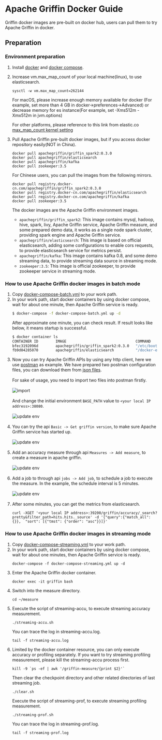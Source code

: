 <!--
Licensed to the Apache Software Foundation (ASF) under one
or more contributor license agreements.  See the NOTICE file
distributed with this work for additional information
regarding copyright ownership.  The ASF licenses this file
to you under the Apache License, Version 2.0 (the
"License"); you may not use this file except in compliance
with the License.  You may obtain a copy of the License at

  http://www.apache.org/licenses/LICENSE-2.0

Unless required by applicable law or agreed to in writing,
software distributed under the License is distributed on an
"AS IS" BASIS, WITHOUT WARRANTIES OR CONDITIONS OF ANY
KIND, either express or implied.  See the License for the
specific language governing permissions and limitations
under the License.
-->

# Apache Griffin Docker Guide
Griffin docker images are pre-built on docker hub, users can pull them to try Apache Griffin in docker.

## Preparation

### Environment preparation
1. Install [docker](https://docs.docker.com/engine/installation/) and [docker compose](https://docs.docker.com/compose/install/).
2. Increase vm.max_map_count of your local machine(linux), to use elasticsearch.
    ```
    sysctl -w vm.max_map_count=262144
    ```
    For macOS, please increase enough memory available for docker (For example, set more than 4 GB in docker->preferences->Advanced) or decrease memory for es instance(For example, set -Xms512m -Xmx512m in jvm.options)

    For other platforms, please reference to this link from elastic.co
    [max_map_count kernel setting](https://www.elastic.co/guide/en/elasticsearch/reference/current/docker.html)
    
3. Pull Apache Griffin pre-built docker images, but if you access docker repository easily(NOT in China).
    ```
    docker pull apachegriffin/griffin_spark2:0.3.0
    docker pull apachegriffin/elasticsearch
    docker pull apachegriffin/kafka
    docker pull zookeeper:3.5
    ```
   For Chinese users, you can pull the images from the following mirrors.
    ```
    docker pull registry.docker-cn.com/apachegriffin/griffin_spark2:0.3.0
    docker pull registry.docker-cn.com/apachegriffin/elasticsearch
    docker pull registry.docker-cn.com/apachegriffin/kafka
    docker pull zookeeper:3.5
    ```
   The docker images are the Apache Griffin environment images.
    - `apachegriffin/griffin_spark2`: This image contains mysql, hadoop, hive, spark, livy, Apache Griffin service, Apache Griffin measure, and some prepared demo data, it works as a single node spark cluster, providing spark engine and Apache Griffin service.
    - `apachegriffin/elasticsearch`: This image is based on official elasticsearch, adding some configurations to enable cors requests, to provide elasticsearch service for metrics persist.
    - `apachegriffin/kafka`: This image contains kafka 0.8, and some demo streaming data, to provide streaming data source in streaming mode.
    - `zookeeper:3.5`: This image is official zookeeper, to provide zookeeper service in streaming mode.

### How to use Apache Griffin docker images in batch mode
1. Copy [docker-compose-batch.yml](compose/docker-compose-batch.yml) to your work path.
2. In your work path, start docker containers by using docker compose, wait for about one minute, then Apache Griffin service is ready.
    ```bash
    $ docker-compose -f docker-compose-batch.yml up -d
    ```
    After approximate one minute, you can check result. If result looks like below, it means startup is successful.
    ```bash
    $ docker container ls
    CONTAINER ID        IMAGE                                COMMAND                  CREATED             STATUS              PORTS                                                                                                                                                                                                                                                                                                                                                    NAMES
    bfec3192096d        apachegriffin/griffin_spark2:0.3.0   "/etc/bootstrap-al..."   5 hours ago         Up 5 hours          6066/tcp, 8030-8033/tcp, 8040/tcp, 9000/tcp, 10020/tcp, 19888/tcp, 27017/tcp, 49707/tcp, 50010/tcp, 50020/tcp, 50070/tcp, 50075/tcp, 50090/tcp, 0.0.0.0:32122->2122/tcp, 0.0.0.0:33306->3306/tcp, 0.0.0.0:35432->5432/tcp, 0.0.0.0:38042->8042/tcp, 0.0.0.0:38080->8080/tcp, 0.0.0.0:38088->8088/tcp, 0.0.0.0:38998->8998/tcp, 0.0.0.0:39083->9083/tcp   griffin
    fb9d04285070        apachegriffin/elasticsearch          "/docker-entrypoin..."   5 hours ago         Up 5 hours          0.0.0.0:39200->9200/tcp, 0.0.0.0:39300->9300/tcp                                                                                                                                                                                                                                                                                                         es
    ```
3. Now you can try Apache Griffin APIs by using any http client, here we use [postman](https://github.com/postmanlabs/postman-app-support) as example.
We have prepared two postman configuration files, you can download them from [json files](../service/postman).<br><br>For sake of usage, you need to import two files into postman firstly.<br><br>
![import ](../img/devguide/import_postman_conf.png)<br><br>
And change the initial environment `BASE_PATH` value to `<your local IP address>:38080`.<br><br>
![update env](../img/devguide/revise_postman_env.png)<br><br>
4. You can try the api `Basic -> Get griffin version`, to make sure Apache Griffin service has started up.<br><br>
![update env](../img/devguide/call_postman.png)<br><br>
5. Add an accuracy measure through api `Measures -> Add measure`, to create a measure in apache griffin.<br><br>
![update env](../img/devguide/add-measure.png)<br><br>
6. Add a job to through api `jobs -> Add job`, to schedule a job to execute the measure. In the example, the schedule interval is 5 minutes.<br><br>
![update env](../img/devguide/add-job.png)<br><br>
7. After some minutes, you can get the metrics from elasticsearch.
    ```
    curl -XGET '<your local IP address>:39200/griffin/accuracy/_search?pretty&filter_path=hits.hits._source' -d '{"query":{"match_all":{}},  "sort": [{"tmst": {"order": "asc"}}]}'
    ```

### How to use Apache Griffin docker images in streaming mode
1. Copy [docker-compose-streaming.yml](compose/docker-compose-streaming.yml) to your work path.
2. In your work path, start docker containers by using docker compose, wait for about one minutes, then Apache Griffin service is ready.
    ```
    docker-compose -f docker-compose-streaming.yml up -d
    ```
3. Enter the Apache Griffin docker container.
    ```
    docker exec -it griffin bash
    ```
4. Switch into the measure directory.
    ```
    cd ~/measure
    ```
5. Execute the script of streaming-accu, to execute streaming accuracy measurement.
    ```
    ./streaming-accu.sh
    ```
   You can trace the log in streaming-accu.log.
    ```
    tail -f streaming-accu.log
    ```
6. Limited by the docker container resource, you can only execute accuracy or profiling separately.
   If you want to try streaming profiling measurement, please kill the streaming-accu process first.
    ```
    kill -9 `ps -ef | awk '/griffin-measure/{print $2}'`
    ```
   Then clear the checkpoint directory and other related directories of last streaming job.
    ```
    ./clear.sh
    ```
   Execute the script of streaming-prof, to execute streaming profiling measurement.
    ```
    ./streaming-prof.sh
    ```
   You can trace the log in streaming-prof.log.
    ```
    tail -f streaming-prof.log
    ```
